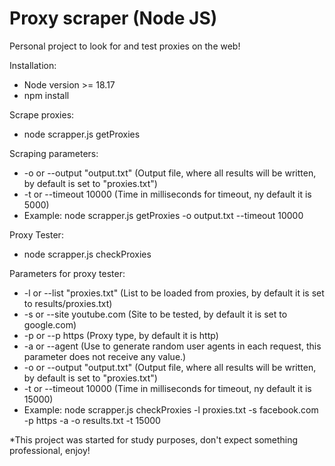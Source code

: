 # Proxy scraper (Node JS)

Personal project to look for and test proxies on the web!

Installation:
 - Node version >= 18.17
 - npm install

Scrape proxies:
 - node scrapper.js getProxies

Scraping parameters:
 - -o or --output "output.txt" (Output file, where all results will be written, by default is set to "proxies.txt")
 - -t or --timeout 10000 (Time in milliseconds for timeout, ny default it is 5000)
 - Example: node scrapper.js getProxies -o output.txt --timeout 10000

Proxy Tester:
 - node scrapper.js checkProxies

Parameters for proxy tester:
 - -l or --list "proxies.txt" (List to be loaded from proxies, by default it is set to results/proxies.txt)
 - -s or --site youtube.com (Site to be tested, by default it is set to google.com)
 - -p or --p https (Proxy type, by default it is http)
 - -a or --agent (Use to generate random user agents in each request, this parameter does not receive any value.)
 - -o or --output "output.txt" (Output file, where all results will be written, by default is set to "proxies.txt")
 - -t or --timeout 10000 (Time in milliseconds for timeout, ny default it is 15000)
 - Example: node scrapper.js checkProxies -l proxies.txt -s facebook.com -p https -a -o results.txt -t 15000

*This project was started for study purposes, don't expect something professional, enjoy!
